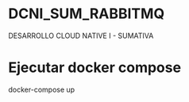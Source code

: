 # DCNI_SUM_RABBITMQ
DESARROLLO CLOUD NATIVE I - SUMATIVA

# Ejecutar docker compose
docker-compose up